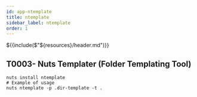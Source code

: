```yaml
---
id: app-ntemplate
title: ntemplate
sidebar_label: ntemplate
order: 1
---
```


${{include($"${resources}/header.md")}}

## T0003- Nuts Templater (Folder Templating Tool)
```
nuts install ntemplate
# Example of usage
nuts ntemplate -p .dir-template -t .
```
